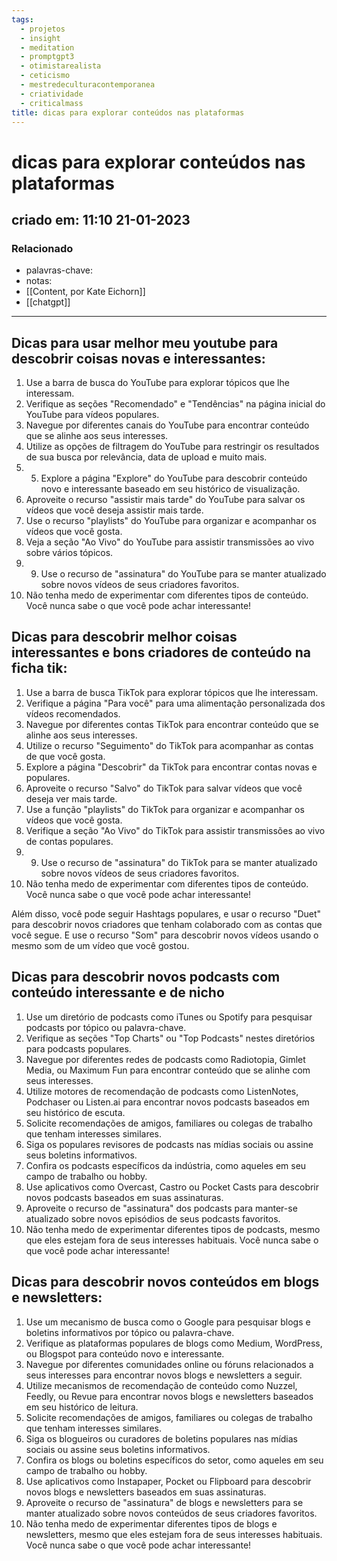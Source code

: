 ```yaml
---
tags:
  - projetos
  - insight
  - meditation
  - promptgpt3
  - otimistarealista
  - ceticismo
  - mestredeculturacontemporanea
  - criatividade
  - criticalmass
title: dicas para explorar conteúdos nas plataformas
---
```


# dicas para explorar conteúdos nas plataformas

## criado em: 11:10 21-01-2023

### Relacionado

- palavras-chave: 
- notas: 
- [[Content, por Kate Eichorn]]
- [[chatgpt]]
---

## Dicas para usar melhor meu youtube para descobrir coisas novas e interessantes:

1. Use a barra de busca do YouTube para explorar tópicos que lhe interessam.
2. Verifique as seções "Recomendado" e "Tendências" na página inicial do YouTube para vídeos populares.
3. Navegue por diferentes canais do YouTube para encontrar conteúdo que se alinhe aos seus interesses.
4. Utilize as opções de filtragem do YouTube para restringir os resultados de sua busca por relevância, data de upload e muito mais.
5. 5. Explore a página "Explore" do YouTube para descobrir conteúdo novo e interessante baseado em seu histórico de visualização.
6. Aproveite o recurso "assistir mais tarde" do YouTube para salvar os vídeos que você deseja assistir mais tarde.
7. Use o recurso "playlists" do YouTube para organizar e acompanhar os vídeos que você gosta.
8. Veja a seção "Ao Vivo" do YouTube para assistir transmissões ao vivo sobre vários tópicos.
9. 9. Use o recurso de "assinatura" do YouTube para se manter atualizado sobre novos vídeos de seus criadores favoritos.
10. Não tenha medo de experimentar com diferentes tipos de conteúdo. Você nunca sabe o que você pode achar interessante!

## Dicas para descobrir melhor coisas interessantes e bons criadores de conteúdo na ficha tik:

1. Use a barra de busca TikTok para explorar tópicos que lhe interessam.
2. Verifique a página "Para você" para uma alimentação personalizada dos vídeos recomendados.
3. Navegue por diferentes contas TikTok para encontrar conteúdo que se alinhe aos seus interesses.
4. Utilize o recurso "Seguimento" do TikTok para acompanhar as contas de que você gosta.
5. Explore a página "Descobrir" da TikTok para encontrar contas novas e populares.
6. Aproveite o recurso "Salvo" do TikTok para salvar vídeos que você deseja ver mais tarde.
7. Use a função "playlists" do TikTok para organizar e acompanhar os vídeos que você gosta.
8. Verifique a seção "Ao Vivo" do TikTok para assistir transmissões ao vivo de contas populares.
9. 9. Use o recurso de "assinatura" do TikTok para se manter atualizado sobre novos vídeos de seus criadores favoritos.
10. Não tenha medo de experimentar com diferentes tipos de conteúdo. Você nunca sabe o que você pode achar interessante!

Além disso, você pode seguir Hashtags populares, e usar o recurso "Duet" para descobrir novos criadores que tenham colaborado com as contas que você segue. E use o recurso "Som" para descobrir novos vídeos usando o mesmo som de um vídeo que você gostou.

## Dicas para descobrir novos podcasts com conteúdo interessante e de nicho

1. Use um diretório de podcasts como iTunes ou Spotify para pesquisar podcasts por tópico ou palavra-chave.
2. Verifique as seções "Top Charts" ou "Top Podcasts" nestes diretórios para podcasts populares.
3. Navegue por diferentes redes de podcasts como Radiotopia, Gimlet Media, ou Maximum Fun para encontrar conteúdo que se alinhe com seus interesses.
4. Utilize motores de recomendação de podcasts como ListenNotes, Podchaser ou Listen.ai para encontrar novos podcasts baseados em seu histórico de escuta.
5. Solicite recomendações de amigos, familiares ou colegas de trabalho que tenham interesses similares.
6. Siga os populares revisores de podcasts nas mídias sociais ou assine seus boletins informativos.
7. Confira os podcasts específicos da indústria, como aqueles em seu campo de trabalho ou hobby.
8. Use aplicativos como Overcast, Castro ou Pocket Casts para descobrir novos podcasts baseados em suas assinaturas.
9. Aproveite o recurso de "assinatura" dos podcasts para manter-se atualizado sobre novos episódios de seus podcasts favoritos.
10. Não tenha medo de experimentar diferentes tipos de podcasts, mesmo que eles estejam fora de seus interesses habituais. Você nunca sabe o que você pode achar interessante!

## Dicas para descobrir novos conteúdos em blogs e newsletters:

1. Use um mecanismo de busca como o Google para pesquisar blogs e boletins informativos por tópico ou palavra-chave.
2. Verifique as plataformas populares de blogs como Medium, WordPress, ou Blogspot para conteúdo novo e interessante.
3. Navegue por diferentes comunidades online ou fóruns relacionados a seus interesses para encontrar novos blogs e newsletters a seguir.
4. Utilize mecanismos de recomendação de conteúdo como Nuzzel, Feedly, ou Revue para encontrar novos blogs e newsletters baseados em seu histórico de leitura.
5. Solicite recomendações de amigos, familiares ou colegas de trabalho que tenham interesses similares.
6. Siga os blogueiros ou curadores de boletins populares nas mídias sociais ou assine seus boletins informativos.
7. Confira os blogs ou boletins específicos do setor, como aqueles em seu campo de trabalho ou hobby.
8. Use aplicativos como Instapaper, Pocket ou Flipboard para descobrir novos blogs e newsletters baseados em suas assinaturas.
9. Aproveite o recurso de "assinatura" de blogs e newsletters para se manter atualizado sobre novos conteúdos de seus criadores favoritos.
10. Não tenha medo de experimentar diferentes tipos de blogs e newsletters, mesmo que eles estejam fora de seus interesses habituais. Você nunca sabe o que você pode achar interessante!
